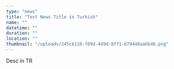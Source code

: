 ```yaml
---
type: "news"
title: "Test News Title in Turkish"
name: ""
datetime: ""
duration: ""
location: ""
thumbnail: "/uploads/245cb116-f69d-449d-8f71-b79448aabb4b.png"
---
```


Desc in TR